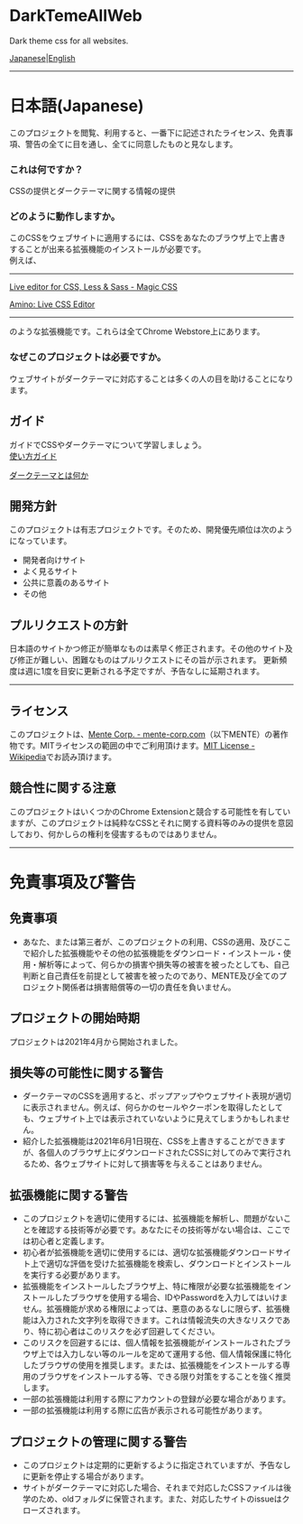 # DarkTemeAllWeb
Dark theme css for all websites.  

[Japanese](README.md)|[English](README.en.md)

---

# 日本語(Japanese)

このプロジェクトを閲覧、利用すると、一番下に記述されたライセンス、免責事項、警告の全てに目を通し、全てに同意したものと見なします。  

### これは何ですか？

CSSの提供とダークテーマに関する情報の提供

### どのように動作しますか。

このCSSをウェブサイトに適用するには、CSSをあなたのブラウザ上で上書きすることが出来る拡張機能のインストールが必要です。  
例えば、  

---  

[Live editor for CSS, Less & Sass - Magic CSS](https://chrome.google.com/webstore/detail/live-editor-for-css-less/ifhikkcafabcgolfjegfcgloomalapol)  

[Amino: Live CSS Editor](https://chrome.google.com/webstore/detail/amino-live-css-editor/pbcpfbcibpcbfbmddogfhcijfpboeaaf)  

---  

のような拡張機能です。これらは全てChrome Webstore上にあります。

### なぜこのプロジェクトは必要ですか。

ウェブサイトがダークテーマに対応することは多くの人の目を助けることになります。

## ガイド
ガイドでCSSやダークテーマについて学習しましょう。  
[使い方ガイド](/DOCS/howtouse.ja.md)  
  
[ダークテーマとは何か](DOCS/learn.ja.md)  

## 開発方針

このプロジェクトは有志プロジェクトです。そのため、開発優先順位は次のようになっています。

- 開発者向けサイト
- よく見るサイト
- 公共に意義のあるサイト
- その他

## プルリクエストの方針

日本語のサイトかつ修正が簡単なものは素早く修正されます。その他のサイト及び修正が難しい、困難なものはプルリクエストにその旨が示されます。
更新頻度は週に1度を目安に更新される予定ですが、予告なしに延期されます。

---

## ライセンス

このプロジェクトは、[Mente Corp. - mente-corp.com](https://mente-corp.com/)（以下MENTE）の著作物です。MITライセンスの範囲の中でご利用頂けます。[MIT License - Wikipedia](https://ja.wikipedia.org/wiki/MIT_License)でお読み頂けます。

## 競合性に関する注意
このプロジェクトはいくつかのChrome Extensionと競合する可能性を有していますが、このプロジェクトは純粋なCSSとそれに関する資料等のみの提供を意図しており、何かしらの権利を侵害するものではありません。

---

# 免責事項及び警告

## 免責事項

- あなた、または第三者が、このプロジェクトの利用、CSSの適用、及びここで紹介した拡張機能やその他の拡張機能をダウンロード・インストール・使用・解析等によって、何らかの損害や損失等の被害を被ったとしても、自己判断と自己責任を前提として被害を被ったのであり、MENTE及び全てのプロジェクト関係者は損害賠償等の一切の責任を負いません。  

## プロジェクトの開始時期

プロジェクトは2021年4月から開始されました。

## 損失等の可能性に関する警告

- ダークテーマのCSSを適用すると、ポップアップやウェブサイト表現が適切に表示されません。例えば、何らかのセールやクーポンを取得したとしても、ウェブサイト上では表示されていないように見えてしまうかもしれません。  
- 紹介した拡張機能は2021年6月1日現在、CSSを上書きすることができますが、各個人のブラウザ上にダウンロードされたCSSに対してのみで実行されるため、各ウェブサイトに対して損害等を与えることはありません。  


## 拡張機能に関する警告

- このプロジェクトを適切に使用するには、拡張機能を解析し、問題がないことを確認する技術等が必要です。あなたにその技術等がない場合は、ここでは初心者と定義します。
- 初心者が拡張機能を適切に使用するには、適切な拡張機能ダウンロードサイト上で適切な評価を受けた拡張機能を検索し、ダウンロードとインストールを実行する必要があります。
- 拡張機能をインストールしたブラウザ上、特に権限が必要な拡張機能をインストールしたブラウザを使用する場合、IDやPasswordを入力してはいけません。拡張機能が求める権限によっては、悪意のあるなしに限らず、拡張機能は入力された文字列を取得できます。これは情報流失の大きなリスクであり、特に初心者はこのリスクを必ず回避してください。
- このリスクを回避するには、個人情報を拡張機能がインストールされたブラウザ上では入力しない等のルールを定めて運用する他、個人情報保護に特化したブラウザの使用を推奨します。または、拡張機能をインストールする専用のブラウザをインストールする等、できる限り対策をすることを強く推奨します。
- 一部の拡張機能は利用する際にアカウントの登録が必要な場合があります。
- 一部の拡張機能は利用する際に広告が表示される可能性があります。

## プロジェクトの管理に関する警告
- このプロジェクトは定期的に更新するように指定されていますが、予告なしに更新を停止する場合があります。
- サイトがダークテーマに対応した場合、それまで対応したCSSファイルは後学のため、oldフォルダに保管されます。また、対応したサイトのissueはクローズされます。